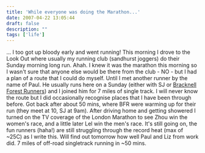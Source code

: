 ```yaml
---
title: 'While everyone was doing the Marathon...'
date: 2007-04-22 13:05:44
draft: false
description: ""
tags: ['life']
---
```


... I too got up bloody early and went running! This morning I drove to the Look Out where usually my running club (sandhurst joggers) do their Sunday morning long run. Ahah. I knew it was the marathon this morning so I wasn't sure that anyone else would be there from the club - NO - but I had a plan of a route that I could do myself. Until I met another runner by the name of Paul. He usually runs here on a Sunday (either with SJ or [Bracknell Forest Runners](http://www.bracknell-forest-runners.org.uk/index.php)) and I joined him for 7 miles of single track. I will never know the route but I did occasionally recognise places that I have been through before. Got back after about 50 mins, where BFR were warming up for their run (they meet at 10, SJ at 9am). After driving home and getting showered I turned on the TV coverage of the London Marathon to see Zhou win the women's race, and a little later Lel win the men's race. It's still going on, the fun runners (haha!) are still struggling through the record heat (max of ~25C) as I write this. Will find out tomorrow how well Paul and Liz from work did. 7 miles of off-road singletrack running in ~50 mins.